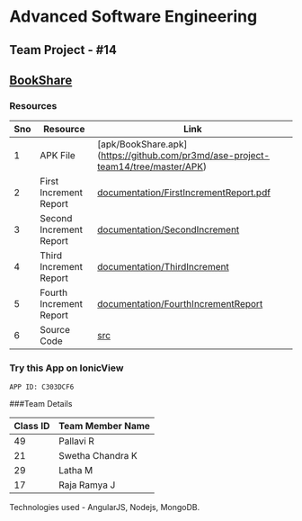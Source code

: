 # Advanced Software Engineering
## Team Project - #14
## [BookShare](http://104.131.189.244/#/) 

### Resources
Sno      | Resource                 | Link
---------|--------------------------|-------------------------------------------------------------------------------------------------
1        | APK File                 | [apk/BookShare.apk] (https://github.com/pr3md/ase-project-team14/tree/master/APK)
2        | First Increment Report   | [documentation/FirstIncrementReport.pdf](https://github.com/pr3md/ase-project-team14/blob/master/documentation/FirstIncrementReport.pdf)
3        | Second Increment Report  | [documentation/SecondIncrement](https://github.com/pr3md/ase-project-team14/blob/master/documentation/2nd%20Increment.pdf)
4        | Third Increment Report   | [documentation/ThirdIncrement](https://github.com/pr3md/ase-project-team14/blob/master/documentation/Third_Increment_Report.pdf)
5        | Fourth Increment Report  | [documentation/FourthIncrementReport](https://github.com/pr3md/ase-project-team14/blob/master/documentation/Third_Increment_Report.pdf)
6        | Source Code              | [src](https://github.com/pr3md/ase-project-team14/tree/master/src)

### Try this App on IonicView
```bash
APP ID: C303DCF6
```

###Team Details

Class ID | Team Member Name
---------|------------------
49       | Pallavi R
21       | Swetha Chandra K
29       | Latha M
17       | Raja Ramya J
         
Technologies used - AngularJS, Nodejs, MongoDB.
